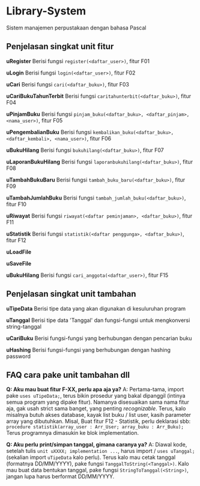 # Library-System

Sistem manajemen perpustakaan dengan bahasa Pascal

## Penjelasan singkat unit fitur

**uRegister**
Berisi fungsi `register(<daftar_user>)`, fitur F01

**uLogin**
Berisi fungsi `login(<daftar_user>)`, fitur F02

**uCari**
Berisi fungsi `cari(<daftar_buku>)`, fitur F03

**uCariBukuTahunTerbit**
Berisi fungsi `caritahunterbit(<daftar_buku>)`, fitur F04

**uPinjamBuku**
Berisi fungsi `pinjam_buku(<daftar_buku>, <daftar_pinjam>, <nama_user>)`, fitur F05

**uPengembalianBuku**
Berisi fungsi `kembalikan_buku(<daftar_buku>, <daftar_kembali>, <nama_user>)`, fitur F06

**uBukuHilang**
Berisi fungsi `bukuhilang(<daftar_buku>)`, fitur F07

**uLaporanBukuHilang**
Berisi fungsi `laporanbukuhilang(<daftar_buku>)`, fitur F08

**uTambahBukuBaru**
Berisi fungsi `tambah_buku_baru(<daftar_buku>)`, fitur F09

**uTambahJumlahBuku**
Berisi fungsi `tambah_jumlah_buku(<daftar_buku>)`, fitur F10

**uRiwayat**
Berisi fungsi `riwayat(<daftar peminjaman>, <daftar_buku>)`, fitur F11

**uStatistik**
Berisi fungsi `statistik(<daftar penggunga>, <daftar_buku>)`, fitur F12

**uLoadFile**

**uSaveFile**

**uBukuHilang**
Berisi fungsi `cari_anggota(<daftar_user>)`, fitur F15

## Penjelasan singkat unit tambahan

**uTipeData**
Berisi tipe data yang akan digunakan di kesuluruhan program

**uTanggal**
Berisi tipe data 'Tanggal' dan fungsi-fungsi untuk mengkonversi string-tanggal

**uCariBuku**
Berisi fungsi-fungsi yang berhubungan dengan pencarian buku

**uHashing**
Berisi fungsi-fungsi yang berhubungan dengan hashing password

## FAQ cara pake unit tambahan dll

**Q: Aku mau buat fitur F-XX, perlu apa aja ya?**
A: Pertama-tama, import pake `uses uTipeData;`, terus bikin prosedur yang bakal dipanggil (intinya semua program yang dipake fitur). Namanya disesuaikan sama nama fitur aja, gak usah strict sama banget, yang penting *recognizable*. Terus, kalo misalnya butuh akses database, kayak list buku / list user, kasih parameter array yang dibutuhkan. Misal, Buat fitur F12 - Statistik, perlu deklarasi sbb: `procedure statistik(array_user : Arr_User; array_buku : Arr_Buku);` Terus programnya dimasukin ke blok implementation.

**Q: Aku perlu print/simpan tanggal, gimana caranya ya?**
A: Diawal kode, setelah tulis `unit uXXXX; implementation ...`, harus import / `uses uTanggal;` (sekalian import `uTipeData` kalo perlu). Terus kalo mau cetak tanggal (formatnya DD/MM/YYYY), pake fungsi `TanggalToString(<Tanggal>)`. Kalo mau buat data bentukan tanggal, pake fungsi `StringToTanggal(<String>)`, jangan lupa harus berformat DD/MM/YYYY.
